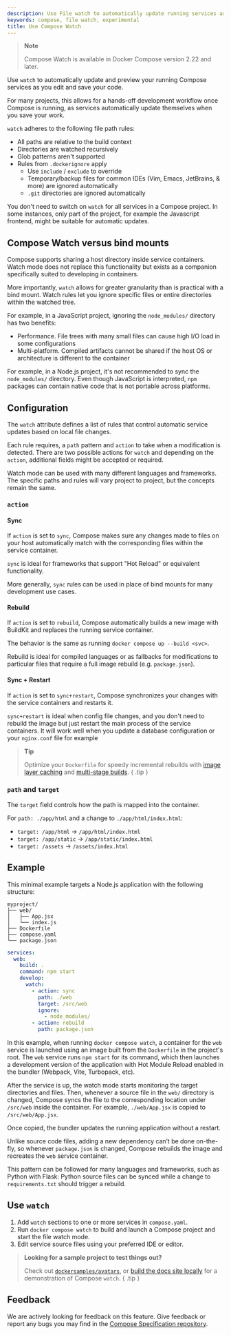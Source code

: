 ```yaml
---
description: Use File watch to automatically update running services as you work
keywords: compose, file watch, experimental
title: Use Compose Watch
---
```


> **Note**
>
> Compose Watch is available in Docker Compose version 2.22 and later.

Use `watch` to automatically update and preview your running Compose services as you edit and save your code. 

For many projects, this allows for a hands-off development workflow once Compose is running, as services automatically update themselves when you save your work.

`watch` adheres to the following file path rules:
* All paths are relative to the build context
* Directories are watched recursively
* Glob patterns aren't supported
* Rules from `.dockerignore` apply
  * Use `include` / `exclude` to override
  * Temporary/backup files for common IDEs (Vim, Emacs, JetBrains, & more) are ignored automatically
  * `.git` directories are ignored automatically

You don't need to switch on `watch` for all services in a Compose project. In some instances, only part of the project, for example the Javascript frontend, might be suitable for automatic updates.

## Compose Watch versus bind mounts

Compose supports sharing a host directory inside service containers. Watch mode does not replace this functionality but exists as a companion specifically suited to developing in containers.

More importantly, `watch` allows for greater granularity than is practical with a bind mount. Watch rules let you ignore specific files or entire directories within the watched tree.

For example, in a JavaScript project, ignoring the `node_modules/` directory has two benefits:
* Performance. File trees with many small files can cause high I/O load in some configurations
* Multi-platform. Compiled artifacts cannot be shared if the host OS or architecture is different to the container

For example, in a Node.js project, it's not recommended to sync the `node_modules/` directory. Even though JavaScript is interpreted, `npm` packages can contain native code that is not portable across platforms.

## Configuration

The `watch` attribute defines a list of rules that control automatic service updates based on local file changes.

Each rule requires, a `path` pattern and `action` to take when a modification is detected. There are two possible actions for `watch` and depending on
the `action`, additional fields might be accepted or required. 

Watch mode can be used with many different languages and frameworks.
The specific paths and rules will vary project to project, but the concepts remain the same. 

### `action`

#### Sync

If `action` is set to `sync`, Compose makes sure any changes made to files on your host automatically match with the corresponding files within the service container.

`sync` is ideal for frameworks that support "Hot Reload" or equivalent functionality.

More generally, `sync` rules can be used in place of bind mounts for many development use cases.

#### Rebuild

If `action` is set to `rebuild`, Compose automatically builds a new image with BuildKit and replaces the running service container.

The behavior is the same as running `docker compose up --build <svc>`.

Rebuild is ideal for compiled languages or as fallbacks for modifications to particular files that require a full
image rebuild (e.g. `package.json`).

#### Sync + Restart

If `action` is set to `sync+restart`, Compose synchronizes your changes with the service containers and restarts it. 

`sync+restart` is ideal when config file changes, and you don't need to rebuild the image but just restart the main process of the service containers. 
It will work well when you update a database configuration or your `nginx.conf` file for example

>**Tip**
>
> Optimize your `Dockerfile` for speedy
incremental rebuilds with [image layer caching](/build/cache)
and [multi-stage builds](/build/building/multi-stage/).
{ .tip }

### `path` and `target`

The `target` field controls how the path is mapped into the container.

For `path: ./app/html` and a change to `./app/html/index.html`:

* `target: /app/html` -> `/app/html/index.html`
* `target: /app/static` -> `/app/static/index.html`
* `target: /assets` -> `/assets/index.html`

## Example

This minimal example targets a Node.js application with the following structure:
```text
myproject/
├── web/
│   ├── App.jsx
│   └── index.js
├── Dockerfile
├── compose.yaml
└── package.json
```

```yaml
services:
  web:
    build: .
    command: npm start
    develop:
      watch:
        - action: sync
          path: ./web
          target: /src/web
          ignore:
            - node_modules/
        - action: rebuild
          path: package.json
```

In this example, when running `docker compose watch`, a container for the `web` service is launched using an image built from the `Dockerfile` in the project's root.
The `web` service runs `npm start` for its command, which then launches a development version of the application with Hot Module Reload enabled in the bundler (Webpack, Vite, Turbopack, etc).

After the service is up, the watch mode starts monitoring the target directories and files.
Then, whenever a source file in the `web/` directory is changed, Compose syncs the file to the corresponding location under `/src/web` inside the container.
For example, `./web/App.jsx` is copied to `/src/web/App.jsx`.

Once copied, the bundler updates the running application without a restart.

Unlike source code files, adding a new dependency can’t be done on-the-fly, so whenever `package.json` is changed, Compose
rebuilds the image and recreates the `web` service container.

This pattern can be followed for many languages and frameworks, such as Python with Flask: Python source files can be synced while a change to `requirements.txt` should trigger a rebuild.

## Use `watch`

1. Add `watch` sections to one or more services in `compose.yaml`.
2. Run `docker compose watch` to build and launch a Compose project and start the file watch mode.
3. Edit service source files using your preferred IDE or editor.

>**Looking for a sample project to test things out?**
>
>  Check out [`dockersamples/avatars`](https://github.com/dockersamples/avatars), or [build the docs site locally](../contribute/contribute-guide.md#build-and-preview-the-docs-locally) for a demonstration of Compose `watch`.
{ .tip }

## Feedback

We are actively looking for feedback on this feature. Give feedback or report any bugs you may find in the [Compose Specification repository](https://github.com/compose-spec/compose-spec/pull/253).